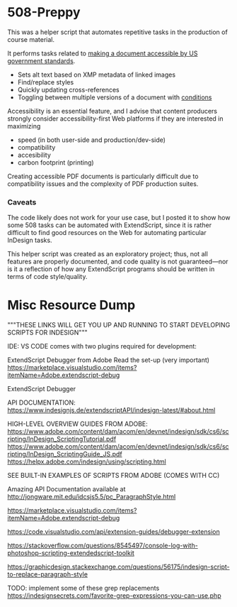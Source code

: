 # 508-Preppy

This was a helper script that automates repetitive tasks in the production of course material.

It performs tasks related to [making a document accessible by US government standards](https://section508.gov).

- Sets alt text based on XMP metadata of linked images
- Find/replace styles
- Quickly updating cross-references
- Toggling between multiple versions of a document with [conditions]()

Accessibility is an essential feature, and I advise that content producers strongly consider accessibility-first Web platforms if they are interested in maximizing

- speed (in both user-side and production/dev-side)
- compatibility
- accesibility
- carbon footprint (printing)

Creating accessible PDF documents is particularly difficult due to compatibility issues and the complexity of PDF production suites.

### Caveats

The code likely does not work for your use case, but I posted it to show how some 508 tasks can be automated with ExtendScript, since it is rather difficult to find good resources on the Web for automating particular InDesign tasks.

This helper script was created as an exploratory project; thus, not all features are properly documented, and code quality is not guaranteed—nor is it a reflection of how any ExtendScript programs should be written in terms of code style/quality.

# Misc Resource Dump

"""THESE LINKS WILL GET YOU UP AND RUNNING TO START DEVELOPING SCRIPTS FOR INDESIGN"""

IDE:
VS CODE comes with two plugins required for development:

ExtendScript Debugger from Adobe
Read the set-up (very important)
https://marketplace.visualstudio.com/items?itemName=Adobe.extendscript-debug

ExtendScript Debugger

API DOCUMENTATION:
https://www.indesignjs.de/extendscriptAPI/indesign-latest/#about.html

HIGH-LEVEL OVERVIEW GUIDES FROM ADOBE:
https://www.adobe.com/content/dam/acom/en/devnet/indesign/sdk/cs6/scripting/InDesign_ScriptingTutorial.pdf
https://www.adobe.com/content/dam/acom/en/devnet/indesign/sdk/cs6/scripting/InDesign_ScriptingGuide_JS.pdf
https://helpx.adobe.com/indesign/using/scripting.html

SEE BUILT-IN EXAMPLES OF SCRIPTS FROM ADOBE
(COMES WITH CC)

Amazing API Documentation available at
http://jongware.mit.edu/idcsjs5.5/pc_ParagraphStyle.html

https://marketplace.visualstudio.com/items?itemName=Adobe.extendscript-debug

https://code.visualstudio.com/api/extension-guides/debugger-extension

https://stackoverflow.com/questions/8545497/console-log-with-photoshop-scripting-extendedscript-toolkit

https://graphicdesign.stackexchange.com/questions/56175/indesign-script-to-replace-paragraph-style

TODO: implement some of these grep replacements
https://indesignsecrets.com/favorite-grep-expressions-you-can-use.php
